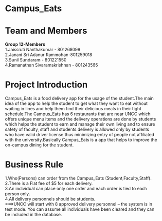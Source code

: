 # Campus_Eats

# Team and Members
<b> Group  12-Members </b></br>
1.Jaissruti Nanthakumar - 801268098 <br /> 
2.Janani Sri Adanur Rammohan-801259018<br />
3.Sunil Sundaram - 801221550 <br />
4.Ramanathan Sivaramakrishnan - 801243565

# Project Introduction

Campus_Eats is a food delivery app for the usage of the student.The main idea of the app to help the student to get what they want to eat without waiting in lines and help them find their delicious meals in their tight schedule.The Campus_Eats has 6 restaurants that are near UNCC which offers unique menu items and the delivery operations are done by students which helps the student to earn and manage their own living and to ensure safety of faculty, staff and students delivery is allowed only by students who have valid driver license thus  minimizing entry of people not affiliated with the university.Basically Campus_Eats is a app that helps to improve the on-campus dining for the student.







# Business Rule 
1.Who(Persons) can order from the Campus_Eats (Student,Faculty,Staff).<br />
2.There is a Flat fee of $5 for each delivery.<br />
3.An individual can place only one order and each order is tied to each person only.<br />
4.All delivery personnels  should be students.<br />
===>UNCC will start with 8 approved delivery personnel – the system is in test 
mode.  You can assume all individuals have been cleared and they can be 
included in the database.  






